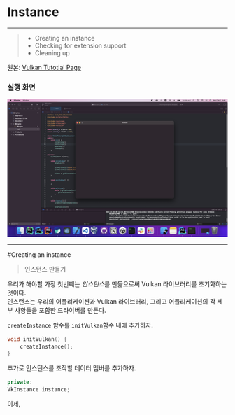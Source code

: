 # Instance
***   
>- Creating an instance
>- Checking for extension support
>- Cleaning up      

원본: [Vulkan Tutotial Page](https://vulkan-tutorial.com/Drawing_a_triangle/Setup/Insatnce "vulkan link")
### 실행 화면
![run](../Img/basecode0.png "baseCode")    
***

#Creating an instance
> 인스턴스 만들기 

우리가 해야할 가장 첫번째는 *인스턴스*를 만듦으로써 Vulkan 라이브러리를 초기화하는 것이다.   
인스턴스는 우리의 어플리케이션과 Vulkan 라이브러리, 그리고 어플리케이션의 각 세부 사항들을 포함한 드라이버를 만든다.   

`createInstance` 함수를 `initVulkan`함수 내에 추가하자.   
```c++
void initVulkan() {
    createInstance();
}
```
추가로 인스턴스를 조작할 데이터 멤버를 추가하자. 
```c++
private:
VkInstance instance;
```
이제, 




